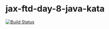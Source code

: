 jax-ftd-day-8-java-kata
===

[![Build Status](https://travis-ci.org/Lexsonn/jax-ftd-day-8-java-kata.svg?branch=Lexsonn)](https://travis-ci.org/Lexsonn/jax-ftd-day-8-java-kata)
